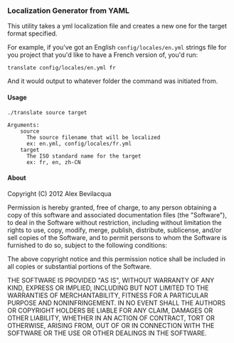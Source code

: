 ### Localization Generator from YAML

This utility takes a yml localization file and creates a new one for the target format specified.

For example, if you've got an English `config/locales/en.yml` strings file for you project that you'd like to have a French version of, you'd run:

    translate config/locales/en.yml fr

And it would output to whatever folder the command was initiated from.


#### Usage

    ./translate source target

    Arguments:
        source
          The source filename that will be localized
          ex: en.yml, config/locales/fr.yml
        target
          The ISO standard name for the target
          ex: fr, en, zh-CN

#### About

Copyright (C) 2012 Alex Bevilacqua

Permission is hereby granted, free of charge, to any person obtaining a copy of this software and associated documentation files (the "Software"), to deal in the Software without restriction, including without limitation the rights to use, copy, modify, merge, publish, distribute, sublicense, and/or sell copies of the Software, and to permit persons to whom the Software is furnished to do so, subject to the following conditions:

The above copyright notice and this permission notice shall be included in all copies or substantial portions of the Software.

THE SOFTWARE IS PROVIDED "AS IS", WITHOUT WARRANTY OF ANY KIND, EXPRESS OR IMPLIED, INCLUDING BUT NOT LIMITED TO THE WARRANTIES OF MERCHANTABILITY, FITNESS FOR A PARTICULAR PURPOSE AND NONINFRINGEMENT. IN NO EVENT SHALL THE AUTHORS OR COPYRIGHT HOLDERS BE LIABLE FOR ANY CLAIM, DAMAGES OR OTHER LIABILITY, WHETHER IN AN ACTION OF CONTRACT, TORT OR OTHERWISE, ARISING FROM, OUT OF OR IN CONNECTION WITH THE SOFTWARE OR THE USE OR OTHER DEALINGS IN THE SOFTWARE.